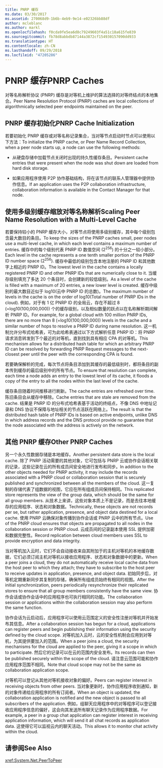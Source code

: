 ```yaml
---
title: PNRP 缓存
ms.date: 03/30/2017
ms.assetid: 270068d9-1b6b-4eb9-9e14-e02326bb88df
author: mcleblanc
ms.author: markl
ms.openlocfilehash: f0cda9fe5ea6d8c79249603f4a51c18a615fe839
ms.sourcegitcommit: fb78d8abbdb87144a3872cf154930157090dd933
ms.translationtype: HT
ms.contentlocale: zh-CN
ms.lasthandoff: 09/29/2018
ms.locfileid: "47205286"
---
```

# <a name="pnrp-caches"></a><span data-ttu-id="2d953-102">PNRP 缓存</span><span class="sxs-lookup"><span data-stu-id="2d953-102">PNRP Caches</span></span>
<span data-ttu-id="2d953-103">对等名称解析协议 (PNRP) 缓存是对等机上维护的算法选择的对等终结点的本地集合。</span><span class="sxs-lookup"><span data-stu-id="2d953-103">Peer Name Resolution Protocol (PNRP) caches are local collections of algorithmically selected peer endpoints maintained on the peer.</span></span>  
  
## <a name="pnrp-cache-initialization"></a><span data-ttu-id="2d953-104">PNRP 缓存初始化</span><span class="sxs-lookup"><span data-stu-id="2d953-104">PNRP Cache Initialization</span></span>  
 <span data-ttu-id="2d953-105">若要初始化 PNRP 缓存或对等名称记录集合，当对等节点启动时节点可以使用以下方法：</span><span class="sxs-lookup"><span data-stu-id="2d953-105">To initialize the PNRP cache, or Peer Name Record Collection, when a peer node starts up, a node can use the following methods:</span></span>  
  
-   <span data-ttu-id="2d953-106">从硬盘存储中加载节点关闭时出现的持久性缓存条目。</span><span class="sxs-lookup"><span data-stu-id="2d953-106">Persistent cache entries that were present when the node was shut down are loaded from hard disk storage.</span></span>  
  
-   <span data-ttu-id="2d953-107">如果应用程序使用 P2P 协作基础结构，将在该节点的联系人管理器中提供协作信息。</span><span class="sxs-lookup"><span data-stu-id="2d953-107">If an application uses the P2P collaboration infrastructure, collaboration information is available in the Contact Manager for that node.</span></span>  
  
## <a name="scaling-peer-name-resolution-with-a-multi-level-cache"></a><span data-ttu-id="2d953-108">使用多级别缓存缩放对等名称解析</span><span class="sxs-lookup"><span data-stu-id="2d953-108">Scaling Peer Name Resolution with a Multi-Level Cache</span></span>  
 <span data-ttu-id="2d953-109">若要保持较小的 PNRP 缓存大小，对等节点将使用多级别缓存，其中每个级别包含最大数目的条目。</span><span class="sxs-lookup"><span data-stu-id="2d953-109">To keep the sizes of the PNRP caches small, peer nodes use a multi-level cache, in which each level contains a maximum number of entries.</span></span> <span data-ttu-id="2d953-110">缓存中的每个级别代表 PNRP ID 数值空间 (2<sup>256</sup>) 的十分之一较小部分。</span><span class="sxs-lookup"><span data-stu-id="2d953-110">Each level in the cache represents a one tenth smaller portion of the PNRP ID number space (2<sup>256</sup>).</span></span> <span data-ttu-id="2d953-111">缓存中最低的级别包含本地注册的 PNRP ID 和其他数字上相近的 PNRP ID。</span><span class="sxs-lookup"><span data-stu-id="2d953-111">The lowest level in the cache contains a locally registered PNRP ID and other PNRP IDs that are numerically close to it.</span></span> <span data-ttu-id="2d953-112">当缓存级别填充了多达 20 个条目时，会创建新的较低级别。</span><span class="sxs-lookup"><span data-stu-id="2d953-112">As a level of the cache is filled with a maximum of 20 entries, a new lower level is created.</span></span> <span data-ttu-id="2d953-113">缓存中级别的最大数目近似于 log10(云中 PNRP ID 的总数)。</span><span class="sxs-lookup"><span data-stu-id="2d953-113">The maximum number of levels in the cache is on the order of log10(Total number of PNRP IDs in the cloud).</span></span> <span data-ttu-id="2d953-114">例如，对于有 1 亿 PNRP ID 的全局云，存在不超过 8 (=log10(100,000,000)) 个的缓存级别，以及相似数量的跃点以在名称解析期间解析 PNRP ID。</span><span class="sxs-lookup"><span data-stu-id="2d953-114">For example, for a global cloud with 100 million PNRP IDs, there are no more than 8 (=log10(100,000,000)) levels in the cache and a similar number of hops to resolve a PNRP ID during name resolution.</span></span> <span data-ttu-id="2d953-115">这一机制允许分布式哈希表，可为此哈希表通过以下方式解析任意 PNRP ID：将 PNRP 请求消息转发到下个最近的对等机，直到找到具有相应 CPA 的对等机。</span><span class="sxs-lookup"><span data-stu-id="2d953-115">This mechanism allows for a distributed hash table for which an arbitrary PNRP ID can be resolved by forwarding PNRP Request messages to the next-closest peer until the peer with the corresponding CPA is found.</span></span>  
  
 <span data-ttu-id="2d953-116">若要确保解析的完成，每次节点将条目添加到其缓存的最低级别时，都将条目的副本传到缓存的最后级别中的所有节点。</span><span class="sxs-lookup"><span data-stu-id="2d953-116">To ensure that resolution can complete, each time a node adds an entry to the lowest level of its cache, it floods a copy of the entry to all the nodes within the last level of the cache.</span></span>  
  
 <span data-ttu-id="2d953-117">缓存条目随着时间推移进行刷新。</span><span class="sxs-lookup"><span data-stu-id="2d953-117">The cache entries are refreshed over time.</span></span> <span data-ttu-id="2d953-118">陈旧条目会从缓存中移除。</span><span class="sxs-lookup"><span data-stu-id="2d953-118">Cache entries that are stale are removed from the cache.</span></span> <span data-ttu-id="2d953-119">结果是 PNRP ID 的分布式哈希表基于活动的终结点，不像 DNS 中地址记录和 DNS 协议不保障与地址相关的节点活跃在网络上。</span><span class="sxs-lookup"><span data-stu-id="2d953-119">The result is that the distributed hash table of PNRP IDs is based on active endpoints, unlike DNS in which address records and the DNS protocol provide no guarantee that the node associated with the address is actively on the network.</span></span>  
  
## <a name="other-pnrp-caches"></a><span data-ttu-id="2d953-120">其他 PNRP 缓存</span><span class="sxs-lookup"><span data-stu-id="2d953-120">Other PNRP Caches</span></span>  
 <span data-ttu-id="2d953-121">另一个永久性数据存储是本地缓存。</span><span class="sxs-lookup"><span data-stu-id="2d953-121">Another persistent data store is the local cache.</span></span>  <span data-ttu-id="2d953-122">除了 PNRP 活动需要的其他对象，它可包括与 PNRP 云或协作会话相关联的记录，这些记录在云的所有成员间安全地进行发布和同步。</span><span class="sxs-lookup"><span data-stu-id="2d953-122">In addition to the other objects needed for PNRP activity, it may include the records associated with a PNRP cloud or collaboration session that is securely published and synchronized between all the members of the cloud.</span></span> <span data-ttu-id="2d953-123">这一复制的存储代表了组数据的视图，它应在所有组成员间保持相同。</span><span class="sxs-lookup"><span data-stu-id="2d953-123">This replicated store represents the view of the group data, which should be the same for all group members.</span></span> <span data-ttu-id="2d953-124">从技术上来讲，这些对象本质上不是记录，而是去往本地缓存的应用程序、状态和对象数据。</span><span class="sxs-lookup"><span data-stu-id="2d953-124">Technically, these objects are not records per se, but rather application, presence, and object data destined for a local cache.</span></span> <span data-ttu-id="2d953-125">使用 PNRP 云确保对象传播到协作会话或 PNRP 云中的所有节点。</span><span class="sxs-lookup"><span data-stu-id="2d953-125">Use of the PNRP cloud ensures that objects are propagated to all nodes in the collaboration session or PNRP cloud.</span></span>  <span data-ttu-id="2d953-126">云成员间的记录副本使用 SSL 提供加密和数据完整性。</span><span class="sxs-lookup"><span data-stu-id="2d953-126">Record replication between cloud members uses SSL to provide encryption and data integrity.</span></span>  
  
 <span data-ttu-id="2d953-127">当对等机加入云时，它们不会自动接收来自其附加于的主机对等机的本地缓存数据，它们必须订阅主机对等机以接收应用程序、状态和对象数据中的更新。</span><span class="sxs-lookup"><span data-stu-id="2d953-127">When a peer joins a cloud, they do not automatically receive local cache data from the host peer to which they attach; they have to subscribe to the host peer to receive updates in application, presence, and object data.</span></span> <span data-ttu-id="2d953-128">初始同步后，对等机定期重新同步其复制的存储，确保所有组成员始终有相同的视图。</span><span class="sxs-lookup"><span data-stu-id="2d953-128">After the initial synchronization, peers periodically resynchronize their replicated stores to ensure that all group members consistently have the same view.</span></span>  <span data-ttu-id="2d953-129">协作会话或协作会话中的应用程序也可执行相同的功能。</span><span class="sxs-lookup"><span data-stu-id="2d953-129">The collaboration session or applications within the collaboration session may also perform the same function.</span></span>  
  
 <span data-ttu-id="2d953-130">协作会话为云启动后，应用程序可以使用云范围定义的安全性注册对等机并开始发布其信息。</span><span class="sxs-lookup"><span data-stu-id="2d953-130">After a collaboration session has begun for a cloud, applications can register peers and begin publishing their information using the security defined by the cloud scope.</span></span> <span data-ttu-id="2d953-131">对等机加入云时，云的安全性机制会应用到对等机，为其提供要加入的范围。</span><span class="sxs-lookup"><span data-stu-id="2d953-131">When a peer joins a cloud, the security mechanisms for the cloud are applied to the peer, giving it a scope in which to participate.</span></span>  <span data-ttu-id="2d953-132">然后它的记录可以在云的范围内安全发布。</span><span class="sxs-lookup"><span data-stu-id="2d953-132">Its records can then be published securely within the scope of the cloud.</span></span> <span data-ttu-id="2d953-133">请注意云范围可能和协作应用程序范围不相同。</span><span class="sxs-lookup"><span data-stu-id="2d953-133">Note that cloud scope may not be the same as collaboration application scope.</span></span>  
  
 <span data-ttu-id="2d953-134">对等机可以登记从其他对等机接收对象的偏好。</span><span class="sxs-lookup"><span data-stu-id="2d953-134">Peers can register interest in receiving objects from other peers.</span></span> <span data-ttu-id="2d953-135">当对象更新时，协作应用程序收到通知，新的对象传递给应用程序的所有订阅者。</span><span class="sxs-lookup"><span data-stu-id="2d953-135">When an object is updated, the collaboration application is notified and the new object is passed to all subscribers of the application.</span></span> <span data-ttu-id="2d953-136">例如，组聊天应用程序中的对等程序可以登记接收应用程序信息的偏好，这会向其发送所有聊天记录作为应用程序数据。</span><span class="sxs-lookup"><span data-stu-id="2d953-136">For example, a peer in a group chat application can register interest in receiving application information, which will send it all chat records as application data.</span></span>  <span data-ttu-id="2d953-137">这使得它可以监视云内的聊天活动。</span><span class="sxs-lookup"><span data-stu-id="2d953-137">This allows it to monitor chat activity within the cloud.</span></span>  
  
## <a name="see-also"></a><span data-ttu-id="2d953-138">请参阅</span><span class="sxs-lookup"><span data-stu-id="2d953-138">See Also</span></span>  
 <xref:System.Net.PeerToPeer>
